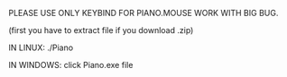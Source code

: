PLEASE USE ONLY KEYBIND FOR PIANO.MOUSE WORK WITH BIG BUG.

(first you have to extract file if you download .zip)

IN LINUX:
./Piano

IN WINDOWS:
click Piano.exe file 
